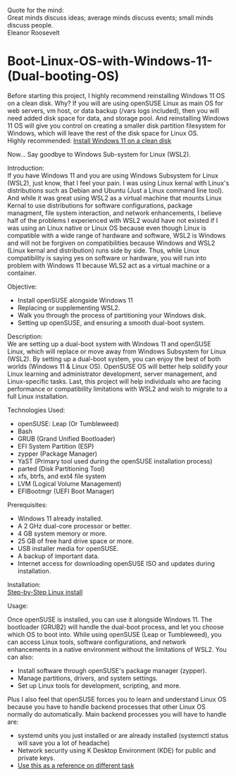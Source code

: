 Quote for the mind:    
Great minds discuss ideas; average minds discuss events; small minds discuss people.    
Eleanor Roosevelt

# Boot-Linux-OS-with-Windows-11-(Dual-booting-OS)
Before starting this project, I highly recommend reinstalling Windows 11 OS on a clean disk. Why? If you will are using openSUSE Linux as main OS for web servers, vm host, or data backup (/vars logs included), then you will need added disk space for data, and storage pool. And reinstalling Windows 11 OS will give you control on creating a smaller disk partition filesystem for Windows, which will leave the rest of the disk space for Linux OS.   
Highly recommended: [Install Windows 11 on a clean disk](https://github.com/axruffin2055/How-to-install-Windows-11-on-a-clean-disk)

Now...
Say goodbye to Windows Sub-system for Linux (WSL2).

Introduction:    
If you have Windows 11 and you are using Windows Subsystem for Linux (WSL2), just know, that I feel your pain. I was using Linux kernal 
with Linux's distributions such as Debian and Ubuntu (Just a Linux command line tool). And while it was great using WSL2 as a virtual machine
that mounts Linux Kernal to use distributions for software configurations, package managment, file system interaction, and network enhancements,
I believe half of the problems I experienced with WSL2 would have not existed if I was using an Linux native or Linux OS because even though
Linux is compatible with a wide range of hardware and software, WSL2 is Windows and will not be forgiven on compatibilities because Windows and WSL2
(Linux kernal and distribution) runs side by side. Thus, while Linux compatibility is saying yes on software or hardware, you will run into  
problem with Windows 11 because WLS2 act as a virtual machine or a container.

Objective:
- Install openSUSE alongside Windows 11
- Replacing or supplementing WSL2.
- Walk you through the process of partitioning your Windows disk.
- Setting up openSUSE, and ensuring a smooth dual-boot system.


Description:    
We are setting up a dual-boot system with Windows 11 and openSUSE Linux, which will replace or move away from Windows Subsystem for Linux (WSL2). By setting up a dual-boot system, you can enjoy the best of both worlds (Windows 11 & Linux OS). OpenSUSE OS will better help solidify your Linux learning and administrator development, server management, and Linux-specific tasks. Last, this project will help individuals who are facing performance or compatibility limitations with WSL2 and wish to migrate to a full Linux installation.


Technologies Used: 
- openSUSE: Leap (Or Tumbleweed)
- Bash
- GRUB           (Grand Unified Bootloader)
- EFI System Partition (ESP)
- zypper         (Package Manager)
- YaST           (Primary tool used during the openSUSE installation process)
- parted         (Disk Partitioning Tool)
- xfs, btrfs, and ext4 file system
- LVM            (Logical Volume Management)
- EFIBootmgr     (UEFI Boot Manager)

Prerequisites:
- Windows 11 already installed.
- A 2 GHz dual-core processor or better.
- 4 GB system memory or more.
- 25 GB of free hard drive space or more.
- USB installer media for openSUSE.
- A backup of important data.
- Internet access for downloading openSUSE ISO and updates during installation.

Installation:  
[Step-by-Step Linux install](https://github.com/axruffin2055/Dual-booting-Operating-System-_-Linux-OS-with-Windows-11-OS/blob/main/Step-by-Step%20install%20openSUSE%20OS%20dual%20booting%20with%20Windows%2011)  

Usage:

Once openSUSE is installed, you can use it alongside Windows 11. The bootloader (GRUB2) will handle the dual-boot process, and let you choose which OS to boot into. While using openSUSE (Leap or Tumbleweed), you can access Linux tools, software configurations, and network enhancements in a native environment without the limitations of WSL2.
You can also:
- Install software through openSUSE's package manager (zypper).
- Manage partitions, drivers, and system settings.
- Set up Linux tools for development, scripting, and more.    

Plus I also feel that openSUSE forces you to learn and understand Linux OS because you have to handle backend processes that other Linux OS normally do automatically.
Main backend processes you will have to handle are:
- systemd units you just installed or are already installed (systemctl status <packageName> will save you a lot of headache)
- Network security using K Desktop Environment (KDE) for public and private keys.
- [Use this as a reference on different task](https://github.com/axruffin2055/Linux-System-Admin-Task-Reference)
